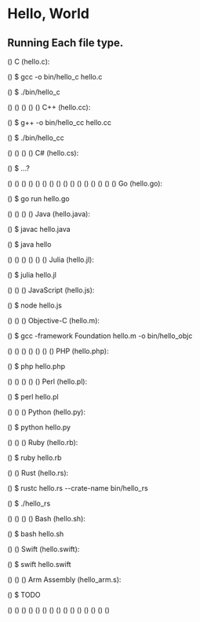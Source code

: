 # Hello, World
## Running Each file type.


()
C (hello.c):

()
	$ gcc -o bin/hello_c hello.c

()
	$ ./bin/hello_c

()
()
()
()
()
C++ (hello.cc):

()
	$ g++ -o bin/hello_cc hello.cc

()
	$ ./bin/hello_cc

()
()
()
()
C# (hello.cs):

()
	$ ...?

()
()
()
()
()
()
()
()
()
()
()
()
()
()
()
()
Go (hello.go):

()
	$ go run hello.go

()
()
()
()
Java (hello.java):

()
	$ javac hello.java

()
	$ java hello

()
()
()
()
()
()
Julia (hello.jl):

()
	$ julia hello.jl

()
()
()
JavaScript (hello.js):

()
	$ node hello.js

()
()
()
Objective-C (hello.m):

()
	$ gcc -framework Foundation hello.m -o bin/hello_objc

()
()
()
()
()
()
()
PHP (hello.php):

()
	$ php hello.php

()
()
()
()
()
Perl (hello.pl):

()
	$ perl hello.pl

()
()
()
Python (hello.py):

()
	$ python hello.py

()
()
()
Ruby (hello.rb):

()
	$ ruby hello.rb

()
()
Rust (hello.rs):

()
	$ rustc hello.rs --crate-name bin/hello_rs

()
	$ ./hello_rs

()
()
()
()
Bash (hello.sh):

()
	$ bash hello.sh

()
()
Swift (hello.swift):

()
	$ swift hello.swift

()
()
()
Arm Assembly (hello_arm.s):

()
	$ TODO

()
()
()
()
()
()
()
()
()
()
()
()
()
()
()
